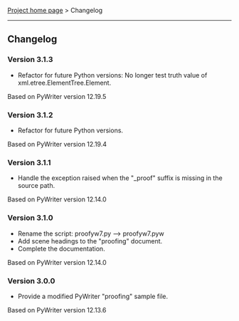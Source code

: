 [Project home page](index) > Changelog

---

## Changelog


### Version 3.1.3

- Refactor for future Python versions: No longer test truth value of
xml.etree.ElementTree.Element.

Based on PyWriter version 12.19.5

### Version 3.1.2

- Refactor for future Python versions.

Based on PyWriter version 12.19.4

### Version 3.1.1

- Handle the exception raised when the "_proof" suffix is missing in the source path.

Based on PyWriter version 12.14.0

### Version 3.1.0

- Rename the script: proofyw7.py --> proofyw7.pyw
- Add scene headings to the "proofing" document.
- Complete the documentation.

Based on PyWriter version 12.14.0

### Version 3.0.0

- Provide a modified PyWriter "proofing" sample file.

Based on PyWriter version 12.13.6
